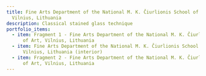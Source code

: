 ```yaml
---
title: Fine Arts Department of the National M. K. Čiurlionis School of Art,
  Vilnius, Lithuania
description: Classical stained glass technique
portfolio_items:
  - item: Fragment 1 - Fine Arts Department of the National M. K. Čiurlionis School
      of Art, Vilnius, Lithuania
  - item: Fine Arts Department of the National M. K. Čiurlionis School of Art,
      Vilnius, Lithuania (interior)
  - item: Fragment 2 - Fine Arts Department of the National M. K. Čiurlionis School
      of Art, Vilnius, Lithuania
---
```

